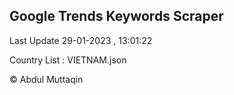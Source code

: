 

## Google Trends Keywords Scraper 
 
Last Update 29-01-2023 , 13:01:22

Country List :
VIETNAM.json



© Abdul Muttaqin 

